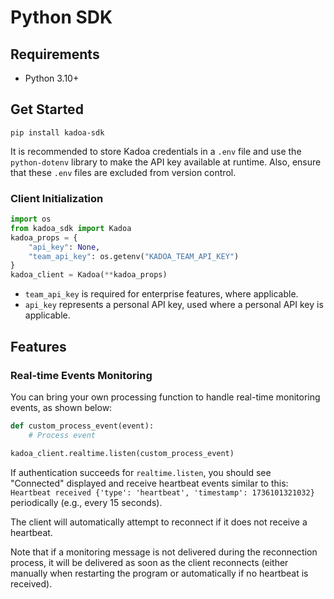 # Python SDK

## Requirements

- Python 3.10+

## Get Started

`pip install kadoa-sdk`

It is recommended to store Kadoa credentials in a `.env` file and use the `python-dotenv` library to make the API key available at runtime. Also, ensure that these `.env` files are excluded from version control.

### Client Initialization

```python
import os
from kadoa_sdk import Kadoa
kadoa_props = {
    "api_key": None,
    "team_api_key": os.getenv("KADOA_TEAM_API_KEY")
}
kadoa_client = Kadoa(**kadoa_props)
```
- `team_api_key` is required for enterprise features, where applicable.
- `api_key` represents a personal API key, used where a personal API key is applicable.

## Features

### Real-time Events Monitoring

You can bring your own processing function to handle real-time monitoring events, as shown below:

```python
def custom_process_event(event):
    # Process event

kadoa_client.realtime.listen(custom_process_event)
```

If authentication succeeds for `realtime.listen`, you should see "Connected" displayed and receive heartbeat events similar to this: `Heartbeat received {'type': 'heartbeat', 'timestamp': 1736101321032}` periodically (e.g., every 15 seconds).

The client will automatically attempt to reconnect if it does not receive a heartbeat.

Note that if a monitoring message is not delivered during the reconnection process, it will be delivered as soon as the client reconnects (either manually when restarting the program or automatically if no heartbeat is received).

